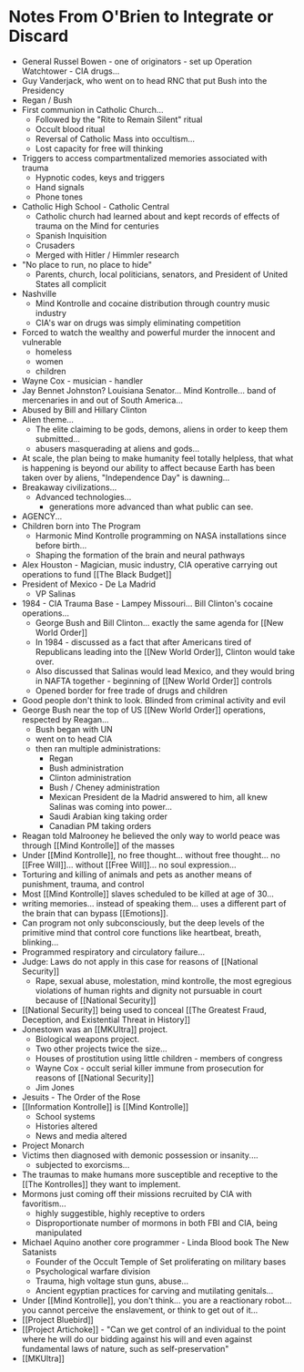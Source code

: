 # Notes From O'Brien to Integrate or Discard


- General Russel Bowen - one of originators - set up Operation Watchtower - CIA drugs... 
- Guy Vanderjack, who went on to head RNC that put Bush into the Presidency 
- Regan / Bush  
- First communion in Catholic Church... 
	- Followed by the "Rite to Remain Silent" ritual  
	- Occult blood ritual  
	- Reversal of Catholic Mass into occultism...  
	- Lost capacity for free will thinking  
- Triggers to access compartmentalized memories associated with trauma 
	- Hypnotic codes, keys and triggers  
	- Hand signals 
	- Phone tones  
- Catholic High School - Catholic Central 
	- Catholic church had learned about and kept records of effects of trauma on the Mind for centuries  
	- Spanish Inquisition  
	- Crusaders  
	- Merged with Hitler / Himmler research  
- "No place to run, no place to hide" 
	- Parents, church, local politicians, senators, and President of United States all complicit  
- Nashville 
	- Mind Kontrolle and cocaine distribution through country music industry 
	- CIA's war on drugs was simply eliminating competition  
- Forced to watch the wealthy and powerful murder the innocent and vulnerable 
	- homeless 
	- women 
	- children  
- Wayne Cox - musician - handler  
- Jay Bennet Johnston? Louisiana Senator... Mind Kontrolle... band of mercenaries in and out of South America... 
- Abused by Bill and Hillary Clinton 
- Alien theme... 
	- The elite claiming to be gods, demons, aliens in order to keep them submitted...  
	- abusers masquerading at aliens and gods... 
- At scale, the plan being to make humanity feel totally helpless, that what is happening is beyond our ability to affect because Earth has been taken over by aliens, "Independence Day" is dawning... 
- Breakaway civilizations... 
	- Advanced technologies... 
		- generations more advanced than what public can see. 
- AGENCY... 
- Children born into The Program 
	- Harmonic Mind Kontrolle programming on NASA installations since before birth... 
	- Shaping the formation of the brain and neural pathways  
- Alex Houston - Magician, music industry, CIA operative carrying out operations to fund [[The Black Budget]]  
- President of Mexico - De La Madrid  
	- VP Salinas 
- 1984 - CIA Trauma Base - Lampey Missouri... Bill Clinton's cocaine operations... 
	- George Bush and Bill Clinton... exactly the same agenda for [[New World Order]]  
	- In 1984 - discussed as a fact that after Americans tired of Republicans leading into the [[New World Order]], Clinton would take over. 
	- Also discussed that Salinas would lead Mexico, and they would bring in NAFTA together - beginning of [[New World Order]] controls 
	- Opened border for free trade of drugs and children  
- Good people don't think to look. Blinded from criminal activity and evil 
- George Bush near the top of US [[New World Order]] operations, respected by Reagan... 
	- Bush began with UN  
	- went on to head CIA 
	- then ran multiple administrations: 
		- Regan  
		- Bush administration    
		- Clinton administration  
		- Bush / Cheney administration  
		- Mexican President de la Madrid answered to him, all knew Salinas was coming into power...
		- Saudi Arabian king taking order 
		- Canadian PM taking orders 
- Reagan told Malrooney he believed the only way to world peace was through [[Mind Kontrolle]] of the masses  
- Under [[Mind Kontrolle]], no free thought... without free thought... no [[Free Will]]... without [[Free Will]]... no soul expression... 
- Torturing and killing of animals and pets as another means of punishment, trauma, and control  
- Most [[Mind Kontrolle]] slaves scheduled to be killed at age of 30... 
- writing memories... instead of speaking them... uses a different part of the brain that can bypass [[Emotions]]. 
- Can program not only subconsciously, but the deep levels of the primitive mind that control core functions like heartbeat, breath, blinking... 
- Programmed respiratory and circulatory failure... 
- Judge: Laws do not apply in this case for reasons of [[National Security]]  
	- Rape, sexual abuse, molestation, mind kontrolle, the most egregious violations of human rights and dignity not pursuable in court because of [[National Security]]  
- [[National Security]] being used to conceal [[The Greatest Fraud, Deception, and Existential Threat in History]]  
- Jonestown was an [[MKUltra]] project. 
	- Biological weapons project. 
	- Two other projects twice the size... 
	- Houses of prostitution using little children - members of congress 
	- Wayne Cox - occult serial killer immune from prosecution for reasons of [[National Security]]  
	- Jim Jones 
- Jesuits - The Order of the Rose  
- [[Information Kontrolle]] is [[Mind Kontrolle]]  
	- School systems 
	- Histories altered  
	- News and media altered  
- Project Monarch  
- Victims then diagnosed with demonic possession or insanity.... 
	- subjected to exorcisms... 
- The traumas to make humans more susceptible and receptive to the [[The Kontrolles]] they want to implement.  
- Mormons just coming off their missions recruited by CIA with favoritism... 
	- highly suggestible, highly receptive to orders  
	- Disproportionate number of mormons in both FBI and CIA, being manipulated 
- Michael Aquino another core programmer - Linda Blood book The New Satanists  
	- Founder of the Occult Temple of Set proliferating on military bases 
	- Psychological warfare division  
	- Trauma, high voltage stun guns, abuse... 
	- Ancient egyptian practices for carving and mutilating genitals... 
- Under [[Mind Kontrolle]], you don't think... you are a reactionary robot... you cannot perceive the enslavement, or think to get out of it... 
- [[Project Bluebird]] 
- [[Project Artichoke]] - "Can we get control of an individual to the point where he will do our bidding against his will and even against fundamental laws of nature, such as self-preservation" 
- [[MKUltra]]  